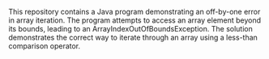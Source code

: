 This repository contains a Java program demonstrating an off-by-one error in array iteration. The program attempts to access an array element beyond its bounds, leading to an ArrayIndexOutOfBoundsException. The solution demonstrates the correct way to iterate through an array using a less-than comparison operator.
